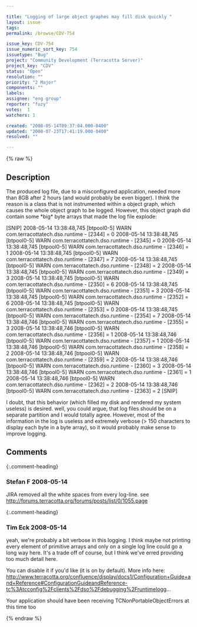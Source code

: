 ```yaml
---

title: "Logging of large object graphes may fill disk quickly "
layout: issue
tags: 
permalink: /browse/CDV-754

issue_key: CDV-754
issue_numeric_sort_key: 754
issuetype: "Bug"
project: "Community Development (Terracotta Server)"
project_key: "CDV"
status: "Open"
resolution: ""
priority: "2 Major"
components: ""
labels: 
assignee: "eng group"
reporter: "fuzy"
votes:  1
watchers: 1

created: "2008-05-14T09:37:04.000-0400"
updated: "2008-07-23T17:41:19.000-0400"
resolved: ""

---
```




{% raw %}



## Description

<div markdown="1" class="description">

The produced log file, due to a misconfigured application, needed more than 8GB after 2 hours (and would probably be even bigger). I think the reason is a class that is not instrumented within a object graph, which causes the whole object graph to be logged. However, this object graph did contain some \*big\* byte arrays that made the log file explode:

[SNIP]
2008-05-14 13:38:48,745 [btpool0-5] WARN com.terracottatech.dso.runtime -                                                                    [2344] = 0
2008-05-14 13:38:48,745 [btpool0-5] WARN com.terracottatech.dso.runtime -                                                                    [2345] = 0
2008-05-14 13:38:48,745 [btpool0-5] WARN com.terracottatech.dso.runtime -                                                                    [2346] = 1
2008-05-14 13:38:48,745 [btpool0-5] WARN com.terracottatech.dso.runtime -                                                                    [2347] = 7
2008-05-14 13:38:48,745 [btpool0-5] WARN com.terracottatech.dso.runtime -                                                                    [2348] = 2
2008-05-14 13:38:48,745 [btpool0-5] WARN com.terracottatech.dso.runtime -                                                                    [2349] = 3
2008-05-14 13:38:48,745 [btpool0-5] WARN com.terracottatech.dso.runtime -                                                                    [2350] = 6
2008-05-14 13:38:48,745 [btpool0-5] WARN com.terracottatech.dso.runtime -                                                                    [2351] = 3
2008-05-14 13:38:48,745 [btpool0-5] WARN com.terracottatech.dso.runtime -                                                                    [2352] = 6
2008-05-14 13:38:48,745 [btpool0-5] WARN com.terracottatech.dso.runtime -                                                                    [2353] = 0
2008-05-14 13:38:48,745 [btpool0-5] WARN com.terracottatech.dso.runtime -                                                                    [2354] = 7
2008-05-14 13:38:48,746 [btpool0-5] WARN com.terracottatech.dso.runtime -                                                                    [2355] = 3
2008-05-14 13:38:48,746 [btpool0-5] WARN com.terracottatech.dso.runtime -                                                                    [2356] = 1
2008-05-14 13:38:48,746 [btpool0-5] WARN com.terracottatech.dso.runtime -                                                                    [2357] = 1
2008-05-14 13:38:48,746 [btpool0-5] WARN com.terracottatech.dso.runtime -                                                                    [2358] = 2
2008-05-14 13:38:48,746 [btpool0-5] WARN com.terracottatech.dso.runtime -                                                                    [2359] = 2
2008-05-14 13:38:48,746 [btpool0-5] WARN com.terracottatech.dso.runtime -                                                                    [2360] = 3
2008-05-14 13:38:48,746 [btpool0-5] WARN com.terracottatech.dso.runtime -                                                                    [2361] = 1
2008-05-14 13:38:48,746 [btpool0-5] WARN com.terracottatech.dso.runtime -                                                                    [2362] = 2
2008-05-14 13:38:48,746 [btpool0-5] WARN com.terracottatech.dso.runtime -                                                                    [2363] = 2
[SNIP]

I doubt, that this behavior (which filled my disk and rendered my system useless) is desired. well, you could argue, that log files should be on a separate partition and I would totally agree. However, most of the information in the log is useless and extremely verbose (> 150 characters to display each byte in a byte array), so it would probably make sense to improve logging.

</div>

## Comments


{:.comment-heading}
### **Stefan F** <span class="date">2008-05-14</span>

<div markdown="1" class="comment">

JIRA removed all the white spaces from every log-line. see http://forums.terracotta.org/forums/posts/list/0/1055.page 

</div>


{:.comment-heading}
### **Tim Eck** <span class="date">2008-05-14</span>

<div markdown="1" class="comment">

yeah, we're probably a bit verbose in this logging. I think maybe not printing every element of primitive arrays and only on a single log line could go a long way here. It's a trade off of course, but I think we've erred providing too much detail here.

You can disable it if you'd like (it is on by default). More info here:
http://www.terracotta.org/confluence/display/docs1/Configuration+Guide+and+Reference#ConfigurationGuideandReference-tc%3Atcconfig%2Fclients%2Fdso%2Fdebugging%2Fruntimelogg...

Your application should have been receiving TCNonPortableObjectErrors at this time too






</div>



{% endraw %}
